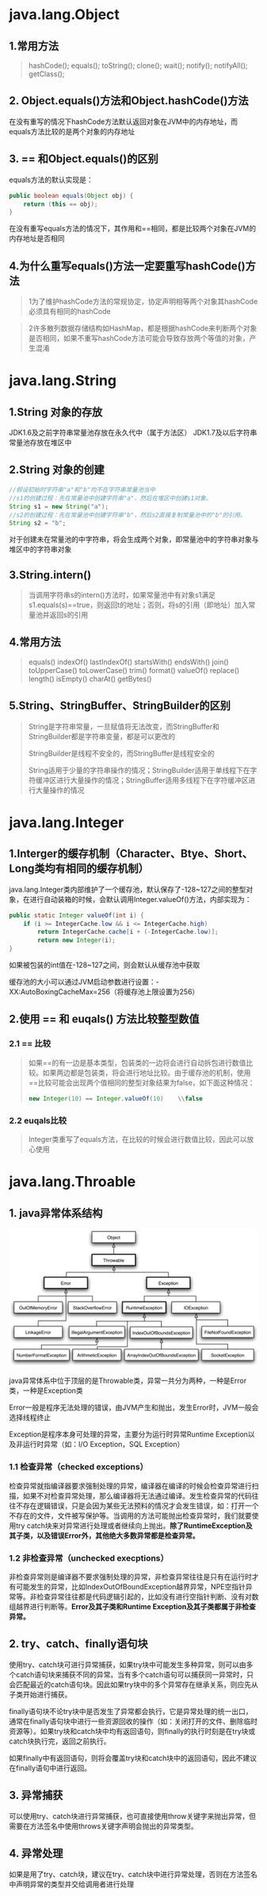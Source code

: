 # java.lang.Object

## 1.常用方法

> hashCode();
> equals();
> toString();
> clone();
> wait();
> notify();
> notifyAll();
> getClass();

## 2. Object.equals()方法和Object.hashCode()方法

在没有重写的情况下hashCode方法默认返回对象在JVM中的内存地址，而equals方法比较的是两个对象的内存地址

## 3. == 和Object.equals()的区别

equals方法的默认实现是：

```java
public boolean equals(Object obj) {
    return (this == obj);
}
```

在没有重写equals方法的情况下，其作用和==相同，都是比较两个对象在JVM的内存地址是否相同

## 4.为什么重写equals()方法一定要重写hashCode()方法

>  1为了维护hashCode方法的常规协定，协定声明相等两个对象其hashCode必须具有相同的hashCode

> 2许多散列数据存储结构如HashMap，都是根据hashCode来判断两个对象是否相同，如果不重写hashCode方法可能会导致存放两个等值的对象，产生混淆

# java.lang.String

## **1.String 对象的存放**
JDK1.6及之前字符串常量池存放在永久代中（属于方法区）
JDK1.7及以后字符串常量池存放在堆区中

## **2.String 对象的创建**

```java
//假设初始时字符串"a"和"b"均不在字符串常量池当中
//s1的创建过程：先在常量池中创建字符串"a"，然后在堆区中创建s1对象。
String s1 = new String("a");
//s2的创建过程：先在常量池中创建字符串"b"，然后s2直接复制常量池中的"b"的引用。
String s2 = "b";
```

对于创建未在常量池的中字符串，将会生成两个对象，即常量池中的字符串对象与堆区中的字符串对象

## 3.String.intern()

> 当调用字符串s的intern()方法时，如果常量池中有对象s1满足s1.equals(s)==true，则返回t的地址；否则，将s的引用（即地址）加入常量池并返回s的引用

## 4.常用方法

> equals()
> indexOf()
> lastIndexOf()
> startsWith()
> endsWith()
> join()
> toUpperCase()
> toLowerCase()
> trim()
> format()
> valueOf()
> replace()
> length()
> isEmpty()
> charAt()
> getBytes()

## 5.String、StringBuffer、StringBuilder的区别

> String是字符串常量，一旦赋值将无法改变，而StringBuffer和StringBuilder都是字符串变量，都是可以更改的
>
> StringBuilder是线程不安全的，而StringBuffer是线程安全的
>
> String适用于少量的字符串操作的情况；StringBuilder适用于单线程下在字符缓冲区进行大量操作的情况；StringBuffer适用多线程下在字符缓冲区进行大量操作的情况

# java.lang.Integer

## 1.Interger的缓存机制（Character、Btye、Short、Long类均有相同的缓存机制）

java.lang.Integer类内部维护了一个缓存池，默认保存了-128\~127之间的整型对象，在进行自动装箱的时候，会默认调用Integer.valueOf()方法，内部实现为：

```java
public static Integer valueOf(int i) {
    if (i >= IntegerCache.low && i <= IntegerCache.high)
        return IntegerCache.cache[i + (-IntegerCache.low)];
        return new Integer(i);
}
```

如果被包装的int值在-128\~127之间，则会默认从缓存池中获取

缓存池的大小可以通过JVM启动参数进行设置：-XX:AutoBoxingCacheMax=256（将缓存池上限设置为256）

## 2.使用 == 和 euqals() 方法比较整型数值

### 2.1 == 比较

> 如果==的有一边是基本类型，包装类的一边将会进行自动拆包进行数值比较。如果两边都是包装类，将会进行地址比较。由于缓存池的机制，使用==比较可能会出现两个值相同的整型对象结果为false，如下面这种情况：
>
> ```java
> new Integer(10) == Integer.valueOf(10)	\\false
> ```

### 2.2 euqals比较

> Integer类重写了equals方法，在比较的时候会进行数值比较，因此可以放心使用

# java.lang.Throable

## 1.  java异常体系结构

![](img\Java异常体系.png)

java异常体系中位于顶层的是Throwable类，异常一共分为两种，一种是Error类，一种是Exception类

Error一般是程序无法处理的错误，由JVM产生和抛出，发生Error时，JVM一般会选择线程终止

Exception是程序本身可处理的异常，主要分为运行时异常Runtime Exception以及非运行时异常（如：I/O Exception，SQL Exception）

### 1.1 检查异常（checked exceptions）

检查异常就指编译器要求强制处理的异常，编译器在编译的时候会检查异常进行扫描，如果不对检查异常处理，那么编译器将无法通过编译。发生检查异常的代码往往不存在逻辑错误，只是会因为某些无法预料的情况才会发生错误，如：打开一个不存在的文件，文件被写保护等。当调用的方法可能抛出检查异常时，我们就要使用try catch块来对异常进行处理或者继续向上抛出。**除了RuntimeException及其子类，以及错误Error外，其他绝大多数异常都是检查异常。**



### 1.2 非检查异常（unchecked execptions）

非检查异常则是编译器不要求强制处理的异常，非检查异常往往是只有在运行时才有可能发生的异常，比如IndexOutOfBoundException越界异常，NPE空指针异常等。非检查异常往往都是代码逻辑引起的，比如没有进行空指针判断、没有对数组越界进行判断等。**Error及其子类和Runtime Exception及其子类都属于非检查异常。**

## 2. try、catch、finally语句块

使用try、catch块可进行异常捕获，如果try块中可能发生多种异常，则可以由多个catch语句块来捕获不同的异常。当有多个catch语句可以捕获同一异常时，只会匹配最近的catch语句块。因此如果try块中的多个异常存在继承关系，则应先从子类开始进行捕获。

finally语句块不论try块中是否发生了异常都会执行，它是异常处理的统一出口，通常在finally语句块中进行一些资源回收的操作（如：关闭打开的文件、删除临时资源等）。如果try块和catch块中均有返回语句，则finally的执行时刻是在try块或catch块执行完，返回之前执行。

如果finally中有返回语句，则将会覆盖try块和catch块中的返回语句，因此不建议在finally语句中进行返回。

## 3. 异常捕获

可以使用try、catch块进行异常捕获，也可直接使用throw关键字来抛出异常，但需要在方法签名中使用throws关键字声明会抛出的异常类型。

## 4. 异常处理

如果是用了try、catch块，建议在try、catch块中进行异常处理，否则在方法签名中声明异常的类型并交给调用者进行处理

